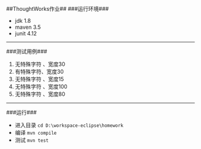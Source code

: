 ##ThoughtWorks作业##
###运行环境###

- jdk 1.8
- maven 3.5
- junit 4.12

---------------------
###测试用例###
1. 无特殊字符 、宽度30
2. 有特殊字符、宽度30
3. 无特殊字符 、宽度15
4. 无特殊字符 、宽度100
5. 无特殊字符 、宽度80


---------------------
###运行###
- 进入目录 `cd D:\workspace-eclipse\homework`
- 编译 `mvn compile` 
- 测试 `mvn test` 